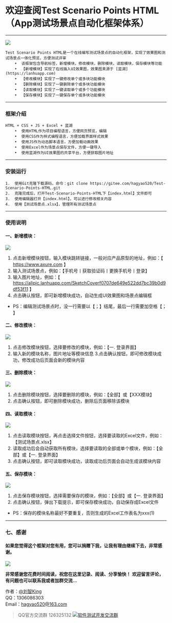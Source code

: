 # 欢迎查阅Test Scenario Points HTML（App测试场景点自动化框架体系）
------------------------------------------------------------------------------------------------------------------------------------------------------------------------------------------
![](https://testerhome.com/uploads/photo/2019/9fba3779-2900-4ec0-afbb-adb3904ea002.gif!large)

    Test Scenario Points HTML是一个在线编写测试场景点的自动化框架，实现了效果图和测试场景点一体化预览，方便测试评审
        •  该框架包含导航标签，新增模块，修改模块，删除模块，读取模块，保存模块等功能
        •  【新增模块】实现了在线插入UI效果图，效果图来源于 [蓝湖](https://lanhuapp.com)
        •  【修改模块】实现了一键修改单个或多块功能模块
        •  【删除模块】实现了一键删除单个或多块功能模块
        •  【读取模块】实现了一键读取单个或多个功能模块
        •  【保存模块】实现了一键保存单个或多块功能模块

 ---
### 框架介绍
    HTML + CSS + JS + Excel + 蓝湖
        •  使用HTML作为项目编程语言，方便网页预览，编辑
        •  使用CSS作为样式编程语言，方便加载界面样式效果
        •  使用JS作为动态脚本语言，方便加载动画效果
        •  使用Excel作为场景点保存文件，方便一键导入
        •  使用蓝湖作为UI效果图的共享平台，方便获取图片地址

 ---
### 安装运行
    1.  使用Git克隆下载源码，命令：git clone https://gitee.com/hagyao520/Test-Scenario-Points-HTML.git
    2.  克隆完成后，打开Test-Scenario-Points-HTML下【index.html】文件即可
    3.  使用编辑器打开【index.html】，可以进行修改相关内容
    4.  使用【测试场景点.xlsx】，管理所有测试场景点

 ---
### 使用说明
#### 一、新增模块：  
![](https://testerhome.com/uploads/photo/2019/37e49dbf-9945-4f87-9a8b-54525ee66ec5.gif!large)
 1. 点击新增模块按钮，输入模块跳转链接，一般对应产品原型的地址，例如：【 https://www.axure.com 】 
 3. 输入测试场景点，例如：【手机号丨获取验证码丨更换手机号丨登录】
 4. 输入图片地址，例如：【 https://alipic.lanhuapp.com/SketchCoverf0707de649e522dd7bc39b0d9df53f11 】
 5. 点击确认按钮，即可新增模块成功，自动生成UI效果图和场景点编辑框
 - PS：编辑测试场景点时，没一行需要以【；】结尾，最后一行需要加空格【； 】  

 #### 二、修改模块：
![](https://testerhome.com/uploads/photo/2019/09937a57-9613-4300-8d49-615069e8e108.gif!large)
  1. 点击修改模块按钮，选择要修改的模块，例如：【一. 登录界面】
  2. 输入新的模块名称，图片地址等模块信息
  3.点击确认按钮，即可修改模块成功，修改成功后页面会新的模块内容

 #### 三、删除模块：
![](https://testerhome.com/uploads/photo/2019/38c69298-b6a7-4480-8959-b0400339d217.gif!large)
  1. 点击删除模块按钮，选择要删除的模块，例如：【全部】或【XXX模块】
  2. 点击确认按钮，即可删除模块成功，删除后页面移除该模块

#### 四、读取模块：
![](https://testerhome.com/uploads/photo/2019/7b3dd985-11ad-4692-a836-3fe0ee9c7a71.gif!large)
  1. 点击读取模块按钮，再点击选择文件按钮，选择要读取的Excel文件，例如：【测试场景点.xlsx】
  2. 读取成功后会自动获取所有模块，选择要读取的全部或单个模块，例如：【全部】或【一. 登录界面】
  3. 点击确认按钮，即可读取模块成功，读取成功后页面会自动生成该模块内容

#### 五、保存模块：
![](https://testerhome.com/uploads/photo/2019/8271f0af-e136-4f3d-b7ea-103a615a9701.gif!large)
  1. 点击保存模块按钮，选择需要保存的模块，例如：【全部】或【一. 登录界面】
  2. 点击确认按钮，弹出下载提示，即可保存模块成功，自动保存成Excel文件
 - PS：保存的模块名称最好不要重复，否则生成的Excel工作表名为xxx(1)

 ---
### 七、感谢
#### 如果您觉得这个框架对您有用，您可以捐赠下我，让我有理由继续下去，非常感谢。
![](https://images.gitee.com/uploads/images/2019/0808/154355_a1e644e2_1325509.png)

**非常感谢您花费时间阅读，祝您在这里记录、阅读、分享愉快！**
**欢迎留言评论，有问题也可以联系我或者加群交流...**

作者：[@刘智King](http://shang.qq.com/email/stop/email_stop.html?qq=1306086303&sig=a1c657365db7e82805ea4b2351081fc3ebcde159f8ae49b1&tttt=1)         
QQ：1306086303     
Email：hagyao520@163.com

> QQ官方交流群 126325132
<a target="_blank" href="//shang.qq.com/wpa/qunwpa?idkey=346d11a1a76d05086cd48bc8249126f514248479b50f96288189ab5ae0ca7ba5"><img border="0" src="//pub.idqqimg.com/wpa/images/group.png" alt="软件测试开发交流群" title="软件测试开发交流群"></a>